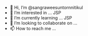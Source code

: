 - 👋 Hi, I’m @sangraweesuntornnitikul
- 👀 I’m interested in ... JSP
- 🌱 I’m currently learning ... JSP
- 💞️ I’m looking to collaborate on ...
- 📫 How to reach me ...

<!---
sangraweesuntornnitikul/sangraweesuntornnitikul is a ✨ special ✨ repository because its `README.md` (this file) appears on your GitHub profile.
You can click the Preview link to take a look at your changes.
--->
